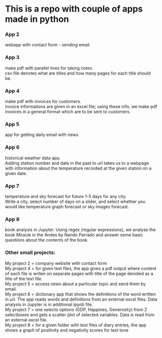 # This is a repo with couple of apps made in python

### App 2 
webapp with contact form - sending email
### App 3 
make pdf with parallel lines for taking notes. \
csv file denotes what are titles and how many pages for each title should be.
### App 4 
make pdf with invoices for customers.\
invoice informations are given in an excel file; using these info, we make pdf invoices in a general format which are to be sent to customers.
### App 5 
app for getting daily email with news
### App 6 
historical weather data app.\
Adding station number and date in the past to url takes us to a webpage with information about the temperature recorded at the given station on a given date.
### App 7 
temperature and sky forecast for future 1-5 days for any city.\
Write a city, select number of days on a slider, and select whether you would like temperature graph forecast or sky images forecast. 
### App 8 
book analysis in Jupyter.
Using regex (regular expressions), we analyse the book Miracle in the Andes by Nando Parrado and answer some basic questions about the contents of the book.

### Other small projects:

My project 2 = company website with contact form \
My project 4 = for given text files, the app gives a pdf output where content of each file is writen on separate pages with title of the page denoted as a title of the text file.\
My project 5 =  access news about a particular topic and send them by email.\
My project 6 = dictionary app that shows the definitions of the word written in url. The app reads words and definitions from an external excel files. Data analysis in Jupyter is in additional ipynb file.\
My project 7 = one selects options (GDP, Happines, Generosity) from 2 selectboxes and gets a scatter plot of selected variables. Data is read from an external excel file. \
My project 8 = for a given folder with text files of diary entries, the app shows a graph of positivity and negativity scores for text tone
